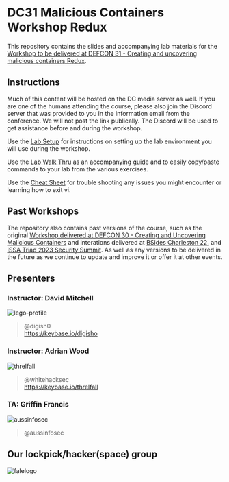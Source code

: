 # DC31 Malicious Containers Workshop Redux

This repository contains the slides and accompanying lab materials for the [Workshop to be delivered at DEFCON 31 - Creating and uncovering malicious containers Redux](https://forum.defcon.org/node/246020). 

## Instructions
Much of this content will be hosted on the DC media server as well. If you are one of the humans attending the course, please also join the 
Discord server that was provided to you in the information email from the conference. We will not post the link publically. The Discord will be
used to get assistance before and during the workshop.

Use the [Lab Setup](DC31/Lab%20Setup.md) for instructions on setting up the lab environment you will use during the workshop.

Use the [Lab Walk Thru](DC31/labs_walk_thru.md) as an accompanying guide and to easily copy/paste commands to your lab from the various exercises.

Use the [Cheat Sheet](DC31/cheatsheet.md) for trouble shooting any issues you might encounter or learning how to exit vi.

## Past Workshops

The repository also contains past versions of the course, such as the original [Workshop delivered at DEFCON 30 - Creating and Uncovering Malicious Containers](https://forum.defcon.org/node/241774) and interations delivered at [BSides Charleston 22.](https://bsideschs.ticketbud.com/ws-creating) and [ISSA Triad 2023 Security Summit](https://triadnc.issa.org/). As well as any versions to be delivered in the future as we continue to update and improve it or offer it at other events. 


## Presenters

### Instructor: David Mitchell
![lego-profile](https://github.com/lockfale/Malicious_Containers_Workshop/assets/913856/f3e64df8-215f-466a-b9cb-a3933e807b60)
> @digish0\
> https://keybase.io/digisho  

### Instructor: Adrian Wood 
![threlfall](https://github.com/lockfale/Malicious_Containers_Workshop/assets/913856/901c59ef-9e83-49d1-b0df-d89c6002338d)
> @whitehacksec\
> https://keybase.io/threlfall 

### TA: Griffin Francis
![aussinfosec](https://github.com/lockfale/Malicious_Containers_Workshop/assets/913856/8d97b0eb-7beb-43f1-ac21-e2198475e7e2)
> @aussinfosec


## Our lockpick/hacker(space) group

![falelogo](https://github.com/lockfale/Malicious_Containers_Workshop/assets/913856/4a836cf4-cc97-49ec-a4c8-ed739c83820e)
